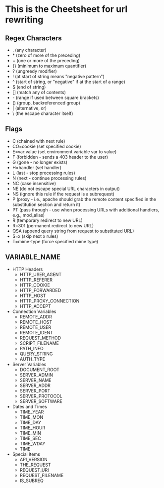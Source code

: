<h1>This is the Cheetsheet for url rewriting</h1>

<h2>Regex Characters</h2>
<ul>
<li>. (any character)</li>
<li>* (zero of more of the preceding)</li>
<li>+ (one or more of the preceding)</li>
<li>{} (minimum to maximum quantifier)</li>
<li>? (ungreedy modifier)</li>
<li>! (at start of string means "negative pattern")</li>
<li>^ (start of string, or "negative" if at the start of a range)</li>
<li>$ (end of string)</li>
<li>[] (match any of contents)</li>
<li>- (range if used between square brackets)</li>
<li>() (group, backreferenced group)</li>
<li>| (alternative, or)</li>
<li>\ (the escape character itself)</li>

</ul>




<h2>Flags</h2>
<ul>
<li>C (chained with next rule)</li>
<li>CO=cookie (set specified cookie)</li>
<li>E=var:value (set environment variable var to value)</li>
<li>F (forbidden - sends a 403 header to the user)</li>
<li>G (gone - no longer exists)</li>
<li>H=handler (set handler)</li>
<li>L (last - stop processing rules)</li>
<li>N (next - continue processing rules)</li>
<li>NC (case insensitive)</li>
<li>NE (do not escape special URL characters in output)</li>
<li>NS (ignore this rule if the request is a subrequest)</li>
<li>P (proxy - i.e., apache should grab the remote content specified in the substitution section and return it)</li>
<li>
PT (pass through - use when processing URLs with additional handlers, e.g., mod_alias)</li>
<li>R (temporary redirect to new URL)</li>
<li>R=301 (permanent redirect to new URL)</li>
<li>QSA (append query string from request to substituted URL)</li>
<li>S=x (skip next x rules)</li>
<li>T=mime-type (force specified mime type)</li>


</ul>


<h2>VARIABLE_NAME</h2>

<ul>
<li>
  HTTP Headers
  <ul>
    <li>HTTP_USER_AGENT</li>
    <li>HTTP_REFERER</li>
    <li>HTTP_COOKIE</li>
    <li>HTTP_FORWARDED</li>
    <li>HTTP_HOST</li>
    <li>HTTP_PROXY_CONNECTION</li>
    <li>HTTP_ACCEPT</li>
  </ul>
</li>
<li>
  Connection Variables
  <ul>
        <li>REMOTE_ADDR</li>
        <li>REMOTE_HOST</li>
        <li>REMOTE_USER</li>
        <li>REMOTE_IDENT</li>
        <li>REQUEST_METHOD</li>
        <li>SCRIPT_FILENAME</li>
        <li>PATH_INFO</li>
        <li>QUERY_STRING</li>
        <li>AUTH_TYPE</li>
  </ul>
</li>
<li>
    Server Variables
    <ul>
       <li>DOCUMENT_ROOT</li>
       <li>SERVER_ADMIN</li>
       <li>SERVER_NAME</li>
       <li>SERVER_ADDR</li>
       <li>SERVER_PORT</li>
       <li>SERVER_PROTOCOL</li>
       <li>SERVER_SOFTWARE</li>
    </ul>
</li>
<li>
    Dates and Times
    <ul>
        <li>TIME_YEAR</li>
        <li>TIME_MON</li>
        <li>TIME_DAY</li>
        <li>TIME_HOUR</li>
        <li>TIME_MIN</li>
        <li>TIME_SEC</li>
        <li>TIME_WDAY</li>
        <li>TIME</li>
    </ul>
</li>
<li>
    Special Items
    <ul>
        <li>API_VERSION</li>
        <li>THE_REQUEST</li>
        <li>REQUEST_URI</li>
        <li>REQUEST_FILENAME</li>
        <li>IS_SUBREQ</li>
    </ul>
</li>
</ul>
